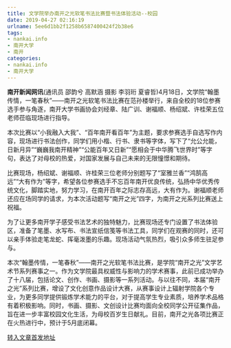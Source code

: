 ```yaml
---
title: 文学院举办南开之光软笔书法比赛暨书法体验活动--校园
date: 2019-04-27 02:16:19
urlname: 5ee6d1bb2f1258b6587400424f2b38e6
tags: 
- nankai.info
- 南开大学
- 南开
categories:
- nankai.info
- 南开大学
---
```


**南开新闻网讯**(通讯员 邵韵兮 高默涵 摄影 李羽珩 夏睿哲)4月18日，文学院“翰墨传情，一笔春秋”——南开之光软笔书法比赛在范孙楼举行，来自全校的18位参赛选手参与角逐，南开大学书画协会刘经章、陆广训、谢福顺、杨绍斌、许桂荣五位老师莅临现场进行指导。

本次比赛以“小我融入大我”、“百年南开看百年”为主题，要求参赛选手自选写作内容，现场进行书法创作，同学们用小楷、行书、隶书等字体，写下了“允公允能，日新月异”“巍巍我南开精神”“公能百年又日新”“愿相会于中华腾飞世界时”等字句，表达了对母校的热爱，对国家发展与自己未来的无限憧憬和期待。

比赛现场，杨绍斌、谢福顺、许桂荣三位老师分别题写了“室雅兰香”“鸿鹄高远”“大有作为”等字，希望各位参赛选手不忘百年南开优良传统，弘扬中华优秀传统文化，脚踏实地，努力学习，在南开百年之际志存高远，大有作为。谢福顺老师还应在场同学的请求，为本次活动题写“南开之光”四字，为南开之光系列比赛送上祝福。

为了让更多南开学子感受书法艺术的独特魅力，比赛现场还专门设置了书法体验区，准备了笔墨、水写布、书法宣纸信笺等书法工具，同学们在观赛的同时，还可以亲手体验走笔龙蛇、挥毫泼墨的乐趣。现场活动气氛热烈，吸引众多师生驻足参与。

本次“翰墨传情，一笔春秋”——南开之光软笔书法比赛，是学院“南开之光”文学艺术节系列赛事之一。作为文学院最具权威性与影响力的学术赛事，此前已成功举办了十八届，包括论文、创作、书画、摄影等一系列活动。与以往不同，本届“南开之光”系列比赛，增设了文化创意作品设计大赛，从赛事设计上辐射学院各个专业，为更多同学提供锻炼学术能力的平台，对于提高学生专业素质，培养学术品格有着积极影响。同时，书画、摄影、文创设计比赛均面向全校同学公开征集作品，旨在进一步丰富校园文化生活，为母校百岁生日献礼。目前，南开之光各项比赛正在火热进行中，预计于5月底闭幕。

[转入文章首发地址](http://news.nankai.edu.cn/qqxy/system/2019/04/20/000446177.shtml)